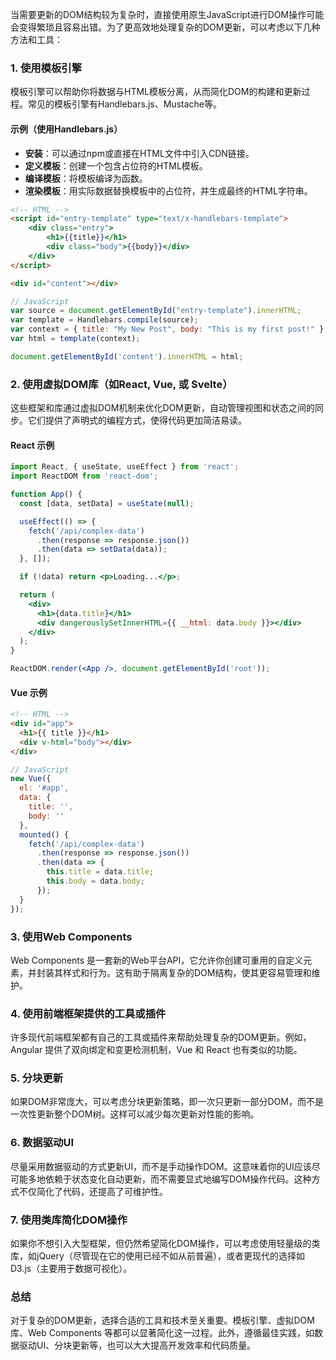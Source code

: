 当需要更新的DOM结构较为复杂时，直接使用原生JavaScript进行DOM操作可能会变得繁琐且容易出错。为了更高效地处理复杂的DOM更新，可以考虑以下几种方法和工具：

### 1. 使用模板引擎

模板引擎可以帮助你将数据与HTML模板分离，从而简化DOM的构建和更新过程。常见的模板引擎有Handlebars.js、Mustache等。

#### 示例（使用Handlebars.js）

- **安装**：可以通过npm或直接在HTML文件中引入CDN链接。
- **定义模板**：创建一个包含占位符的HTML模板。
- **编译模板**：将模板编译为函数。
- **渲染模板**：用实际数据替换模板中的占位符，并生成最终的HTML字符串。

```html
<!-- HTML -->
<script id="entry-template" type="text/x-handlebars-template">
    <div class="entry">
        <h1>{{title}}</h1>
        <div class="body">{{body}}</div>
    </div>
</script>

<div id="content"></div>
```

```javascript
// JavaScript
var source = document.getElementById("entry-template").innerHTML;
var template = Handlebars.compile(source);
var context = { title: "My New Post", body: "This is my first post!" };
var html = template(context);

document.getElementById('content').innerHTML = html;
```

### 2. 使用虚拟DOM库（如React, Vue, 或 Svelte）

这些框架和库通过虚拟DOM机制来优化DOM更新，自动管理视图和状态之间的同步。它们提供了声明式的编程方式，使得代码更加简洁易读。

#### React 示例

```jsx
import React, { useState, useEffect } from 'react';
import ReactDOM from 'react-dom';

function App() {
  const [data, setData] = useState(null);

  useEffect(() => {
    fetch('/api/complex-data')
      .then(response => response.json())
      .then(data => setData(data));
  }, []);

  if (!data) return <p>Loading...</p>;

  return (
    <div>
      <h1>{data.title}</h1>
      <div dangerouslySetInnerHTML={{ __html: data.body }}></div>
    </div>
  );
}

ReactDOM.render(<App />, document.getElementById('root'));
```

#### Vue 示例

```html
<!-- HTML -->
<div id="app">
  <h1>{{ title }}</h1>
  <div v-html="body"></div>
</div>
```

```javascript
// JavaScript
new Vue({
  el: '#app',
  data: {
    title: '',
    body: ''
  },
  mounted() {
    fetch('/api/complex-data')
      .then(response => response.json())
      .then(data => {
        this.title = data.title;
        this.body = data.body;
      });
  }
});
```

### 3. 使用Web Components

Web Components 是一套新的Web平台API，它允许你创建可重用的自定义元素，并封装其样式和行为。这有助于隔离复杂的DOM结构，使其更容易管理和维护。

### 4. 使用前端框架提供的工具或插件

许多现代前端框架都有自己的工具或插件来帮助处理复杂的DOM更新。例如，Angular 提供了双向绑定和变更检测机制，Vue 和 React 也有类似的功能。

### 5. 分块更新

如果DOM非常庞大，可以考虑分块更新策略，即一次只更新一部分DOM，而不是一次性更新整个DOM树。这样可以减少每次更新对性能的影响。

### 6. 数据驱动UI

尽量采用数据驱动的方式更新UI，而不是手动操作DOM。这意味着你的UI应该尽可能多地依赖于状态变化自动更新，而不需要显式地编写DOM操作代码。这种方式不仅简化了代码，还提高了可维护性。

### 7. 使用类库简化DOM操作

如果你不想引入大型框架，但仍然希望简化DOM操作，可以考虑使用轻量级的类库，如jQuery（尽管现在它的使用已经不如从前普遍），或者更现代的选择如D3.js（主要用于数据可视化）。

### 总结

对于复杂的DOM更新，选择合适的工具和技术至关重要。模板引擎、虚拟DOM库、Web Components 等都可以显著简化这一过程。此外，遵循最佳实践，如数据驱动UI、分块更新等，也可以大大提高开发效率和代码质量。